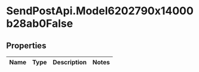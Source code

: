 # SendPostApi.Model6202790x14000b28ab0False

## Properties
Name | Type | Description | Notes
------------ | ------------- | ------------- | -------------


